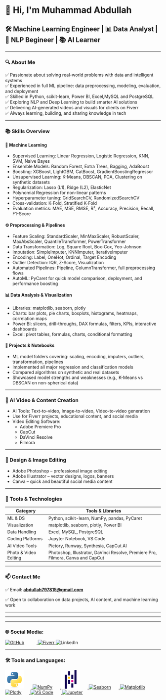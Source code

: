 # 👋 Hi, I'm Muhammad Abdullah  
## **🛠️ Machine Learning Engineer | 📊 Data Analyst | 🤖 NLP Begineer | 📚 AI Learner**

---

### 🔍 About Me
✅ Passionate about solving real-world problems with data and intelligent systems  
✅ Experienced in full ML pipeline: data preprocessing, modeling, evaluation, and deployment  
✅ Skilled in Python, scikit-learn, Power BI, Excel,MySQL and PostgreSQL  
✅ Exploring NLP and Deep Learning to build smarter AI solutions  
✅ Delivering AI-generated videos and visuals for clients on Fiverr  
✅ Always learning, building, and sharing knowledge in tech  

---

### 📚 Skills Overview

#### 🧠 Machine Learning
- Supervised Learning: Linear Regression, Logistic Regression, KNN, SVM, Naive Bayes  
- Ensemble Models: Random Forest, Extra Trees, Bagging, AdaBoost  
- Boosting: XGBoost, LightGBM, CatBoost, GradientBoostingRegressor  
- Unsupervised Learning: K-Means, DBSCAN, PCA, Clustering on synthetic datasets  
- Regularization: Lasso (L1), Ridge (L2), ElasticNet  
- Polynomial Regression for non-linear patterns  
- Hyperparameter tuning: GridSearchCV, RandomizedSearchCV  
- Cross-validation: K-Fold, Stratified K-Fold  
- Evaluation metrics: MAE, MSE, RMSE, R², Accuracy, Precision, Recall, F1-Score  

#### ⚙️ Preprocessing & Pipelines
- Feature Scaling: StandardScaler, MinMaxScaler, RobustScaler, MaxAbsScaler, QuantileTransformer, PowerTransformer  
- Data Transformation: Log, Square Root, Box-Cox, Yeo-Johnson  
- Imputation: SimpleImputer, KNNImputer, IterativeImputer  
- Encoding: Label, OneHot, Ordinal, Target Encoding  
- Outlier Detection: IQR, Z-Score, Visualization  
- Automated Pipelines: Pipeline, ColumnTransformer, full preprocessing flows  
- AutoML: PyCaret for quick model comparison, deployment, and performance boosting  

#### 📊 Data Analysis & Visualization
- Libraries: matplotlib, seaborn, plotly  
- Charts: bar plots, pie charts, boxplots, histograms, heatmaps, correlation maps  
- Power BI: slicers, drill-throughs, DAX formulas, filters, KPIs, interactive dashboards  
- Excel: pivot tables, formulas, charts, conditional formatting  

#### 🧪 Projects & Notebooks
- ML model folders covering: scaling, encoding, imputers, outliers, transformation, pipelines  
- Implemented all major regression and classification models  
- Compared algorithms on synthetic and real datasets  
- Showcased model strengths and weaknesses (e.g., K-Means vs DBSCAN on non-spherical data)  

---

### 🤖 AI Video & Content Creation
- AI Tools: Text-to-video, Image-to-video, Video-to-video generation  
- Use for Fiverr projects, educational content, and social media  
- Video Editing Software:  
  - Adobe Premiere Pro  
  - CapCut  
  - DaVinci Resolve  
  - Filmora  

---

### 🎨 Design & Image Editing
- Adobe Photoshop – professional image editing  
- Adobe Illustrator – vector designs, logos, banners  
- Canva – quick and beautiful social media content  

---

### 🧰 Tools & Technologies

| Category              | Tools & Libraries                                                                |
|-----------------------|----------------------------------------------------------------------------------|
| ML & DS               | Python, scikit-learn, NumPy, pandas, PyCaret                                     |
| Visualization         | matplotlib, seaborn, plotly, Power BI                                            |
| Data Handling         | Excel, MySQL, PostgreSQL                                                         |
| Coding Platforms      | Jupyter Notebook, VS Code                                                        |
| AI Video Tools        | Pictory, Runway, Synthesia, CapCut AI                                            |
| Photo & Video Editing | Photoshop, Illustrator, DaVinci Resolve, Premiere Pro, Filmora, Canva and CapCut |



---

### 📫 Contact Me
✅ Email: **abdullah797815@gmail.com**  

✅ Open to collaboration on data projects, AI content, and machine learning work


---

---
---

<h3 align="left">🌐 Social Media:</h3>

<p align="left">
  <!-- GitHub -->
  <a href="https://github.com/Abdullah1218-bit" target="_blank">
    <img src="https://cdn-icons-png.flaticon.com/512/25/25231.png" alt="GitHub" width="60" height="60" style="margin-right: 40px;" />
  </a>

<!-- Fiverr Profile -->
<a href="https://www.fiverr.com/u_d7b7c0c16cbb" target="_blank">
  <img src="https://cdn.worldvectorlogo.com/logos/fiverr-1.svg" alt="Fiverr" width="60" height="60" />
</a>


  <!-- LinkedIn (no link) -->
  <img src="https://cdn-icons-png.flaticon.com/512/174/174857.png" alt="LinkedIn" width="60" height="60" />
</p>


---

<h3 align="left">🛠️ Tools and Languages:</h3>

<p align="left">
  <!-- Python -->
  <a href="https://www.python.org" target="_blank">
    <img src="https://raw.githubusercontent.com/devicons/devicon/master/icons/python/python-original.svg" alt="Python" width="60" height="60" style="margin-right: 25px;"/>
  </a>

  <!-- NumPy -->
  <a href="https://numpy.org/" target="_blank">
    <img src="https://upload.wikimedia.org/wikipedia/commons/3/31/NumPy_logo_2020.svg" alt="NumPy" width="60" height="60" style="margin-right: 25px;"/>
  </a>

  <!-- Pandas -->
  <a href="https://pandas.pydata.org/" target="_blank">
    <img src="https://raw.githubusercontent.com/devicons/devicon/master/icons/pandas/pandas-original.svg" alt="Pandas" width="60" height="60" style="margin-right: 25px;"/>
  </a>

  <!-- Seaborn -->
  <a href="https://seaborn.pydata.org" target="_blank">
    <img src="https://seaborn.pydata.org/_images/logo-mark-lightbg.svg" alt="Seaborn" width="60" height="60" style="margin-right: 25px;"/>
  </a>

  <!-- Matplotlib -->
  <a href="https://matplotlib.org" target="_blank">
    <img src="https://matplotlib.org/_static/images/logo2.svg" alt="Matplotlib" width="60" height="60" style="margin-right: 25px;"/>
  </a>

  <!-- Plotly -->
  <a href="https://plotly.com" target="_blank">
    <img src="https://www.vectorlogo.zone/logos/plotly/plotly-icon.svg" alt="Plotly" width="60" height="60" style="margin-right: 25px;"/>
  </a>

  <!-- VS Code -->
  <a href="https://code.visualstudio.com" target="_blank">
    <img src="https://cdn.worldvectorlogo.com/logos/visual-studio-code-1.svg" alt="VS Code" width="60" height="60" style="margin-right: 25px;"/>
  </a>

  <!-- Jupyter -->
  <a href="https://jupyter.org" target="_blank">
    <img src="https://upload.wikimedia.org/wikipedia/commons/3/38/Jupyter_logo.svg" alt="Jupyter" width="60" height="60"/>
  </a>
</p>
